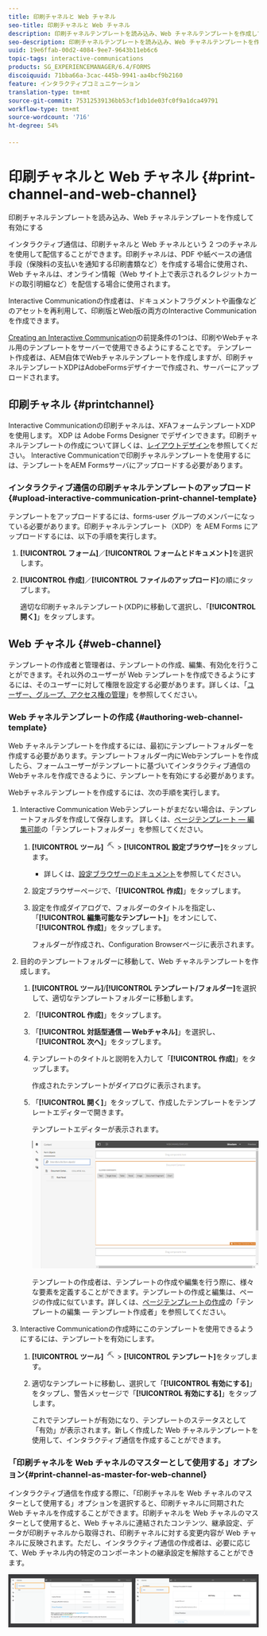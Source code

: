 ```yaml
---
title: 印刷チャネルと Web チャネル
seo-title: 印刷チャネルと Web チャネル
description: 印刷チャネルテンプレートを読み込み、Web チャネルテンプレートを作成して有効にする
seo-description: 印刷チャネルテンプレートを読み込み、Web チャネルテンプレートを作成して有効にする
uuid: 19e6ffab-00d2-4084-9ee7-9643b11eb6c6
topic-tags: interactive-communications
products: SG_EXPERIENCEMANAGER/6.4/FORMS
discoiquuid: 71bba66a-3cac-445b-9941-aa4bcf9b2160
feature: インタラクティブコミュニケーション
translation-type: tm+mt
source-git-commit: 75312539136bb53cf1db1de03fc0f9a1dca49791
workflow-type: tm+mt
source-wordcount: '716'
ht-degree: 54%

---
```



# 印刷チャネルと Web チャネル {#print-channel-and-web-channel}

印刷チャネルテンプレートを読み込み、Web チャネルテンプレートを作成して有効にする

インタラクティブ通信は、印刷チャネルと Web チャネルという 2 つのチャネルを使用して配信することができます。印刷チャネルは、PDF や紙ベースの通信手段（保険料の支払いを通知する印刷書類など）を作成する場合に使用され、Web チャネルは、オンライン情報（Web サイト上で表示されるクレジットカードの取引明細など）を配信する場合に使用されます。

Interactive Communicationの作成者は、ドキュメントフラグメントや画像などのアセットを再利用して、印刷版とWeb版の両方のInteractive Communicationを作成できます。

[Creating an Interactive Communication](/help/forms/using/create-interactive-communication.md)の前提条件の1つは、印刷やWebチャネル用のテンプレートをサーバーで使用できるようにすることです。 テンプレート作成者は、AEM自体でWebチャネルテンプレートを作成しますが、印刷チャネルテンプレートXDPはAdobeFormsデザイナーで作成され、サーバーにアップロードされます。

## 印刷チャネル {#printchannel}

Interactive Communicationの印刷チャネルは、XFAフォームテンプレートXDPを使用します。 XDP は Adobe Forms Designer でデザインできます。印刷チャネルテンプレートの作成について詳しくは、[レイアウトデザイン](/help/forms/using/layout-design-details.md)を参照してください。 Interactive Communicationで印刷チャネルテンプレートを使用するには、テンプレートをAEM Formsサーバにアップロードする必要があります。

### インタラクティブ通信の印刷チャネルテンプレートのアップロード {#upload-interactive-communication-print-channel-template}

テンプレートをアップロードするには、forms-user グループのメンバーになっている必要があります。印刷チャネルテンプレート（XDP）を AEM Forms にアップロードするには、以下の手順を実行します。

1. **[!UICONTROL フォーム]**／**[!UICONTROL フォームとドキュメント]**&#x200B;を選択します。

1. **[!UICONTROL 作成]**／**[!UICONTROL ファイルのアップロード]**&#x200B;の順にタップします。

   適切な印刷チャネルテンプレート(XDP)に移動して選択し、「**[!UICONTROL 開く]**」をタップします。

## Web チャネル {#web-channel}

テンプレートの作成者と管理者は、テンプレートの作成、編集、有効化を行うことができます。それ以外のユーザーが Web テンプレートを作成できるようにするには、そのユーザーに対して権限を設定する必要があります。詳しくは、「[ユーザー、グループ、アクセス権の管理](/help/sites-administering/user-group-ac-admin.md)」を参照してください。

### Web チャネルテンプレートの作成 {#authoring-web-channel-template}

Web チャネルテンプレートを作成するには、最初にテンプレートフォルダーを作成する必要があります。テンプレートフォルダー内にWebテンプレートを作成したら、フォームユーザーがテンプレートに基づいてインタラクティブ通信のWebチャネルを作成できるように、テンプレートを有効にする必要があります。

Webチャネルテンプレートを作成するには、次の手順を実行します。

1. Interactive Communication Webテンプレートがまだない場合は、テンプレートフォルダを作成して保存します。 詳しくは、[ページテンプレート — 編集可能](/help/sites-developing/page-templates-editable.md)の「テンプレートフォルダー」を参照してください。

   1. **[!UICONTROL ツール]** ![ツール —1](assets/tools-1.png) > **[!UICONTROL 設定ブラウザー]**&#x200B;をタップします。
      * 詳しくは、[設定ブラウザーのドキュメント](/help/sites-administering/configurations.md)を参照してください。
   1. 設定ブラウザーページで、「**[!UICONTROL 作成]**」をタップします。
   1. 設定を作成ダイアログで、フォルダーのタイトルを指定し、「**[!UICONTROL 編集可能なテンプレート]**」をオンにして、「**[!UICONTROL 作成]**」をタップします。

      フォルダーが作成され、Configuration Browserページに表示されます。

1. 目的のテンプレートフォルダーに移動して、Web チャネルテンプレートを作成します。

   1. **[!UICONTROL ツール]**/**[!UICONTROL テンプレート/フォルダー]**&#x200B;を選択して、適切なテンプレートフォルダーに移動します。
   1. 「**[!UICONTROL 作成]**」をタップします。
   1. 「**[!UICONTROL 対話型通信 — Webチャネル]**」を選択し、「**[!UICONTROL 次へ]**」をタップします。
   1. テンプレートのタイトルと説明を入力して「**[!UICONTROL 作成]**」をタップします。

      作成されたテンプレートがダイアログに表示されます。

   1. 「**[!UICONTROL 開く]**」をタップして、作成したテンプレートをテンプレートエディターで開きます。

      テンプレートエディターが表示されます。

      ![webchanneltemplate](assets/webchanneltemplate.png)

      テンプレートの作成者は、テンプレートの作成や編集を行う際に、様々な要素を定義することができます。テンプレートの作成と編集は、ページの作成に似ています。詳しくは、[ページテンプレートの作成](/help/sites-authoring/templates.md)の「テンプレートの編集 — テンプレート作成者」を参照してください。

1. Interactive Communicationの作成時にこのテンプレートを使用できるようにするには、テンプレートを有効にします。

   1. **[!UICONTROL ツール]** ![ツール —1](assets/tools-1.png) > **[!UICONTROL テンプレート]**&#x200B;をタップします。
   1. 適切なテンプレートに移動し、選択して「**[!UICONTROL 有効にする]**」をタップし、警告メッセージで「**[!UICONTROL 有効にする]**」をタップします。

      これでテンプレートが有効になり、テンプレートのステータスとして「有効」が表示されます。新しく作成した Web チャネルテンプレートを使用して、インタラクティブ通信を作成することができます。

### 「印刷チャネルを Web チャネルのマスターとして使用する」オプション{#print-channel-as-master-for-web-channel}

インタラクティブ通信を作成する際に、「印刷チャネルを Web チャネルのマスターとして使用する」オプションを選択すると、印刷チャネルに同期された Web チャネルを作成することができます。印刷チャネルを Web チャネルのマスターとして使用すると、Web チャネルに連結されたコンテンツ、継承設定、データが印刷チャネルから取得され、印刷チャネルに対する変更内容が Web チャネルに反映されます。ただし、インタラクティブ通信の作成者は、必要に応じて、Web チャネル内の特定のコンポーネントの継承設定を解除することができます。

![printweb_2-2](assets/printweb_2-2.png)

